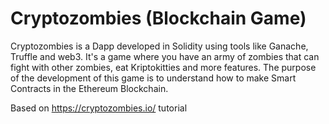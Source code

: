 # Cryptozombies (Blockchain Game)
Cryptozombies is a Dapp developed in Solidity using tools like Ganache, Truffle and web3. It's a game where you have 
an army of zombies that can fight with other zombies, eat Kriptokitties and more features. The purpose of the development 
of this game is to understand how to make Smart Contracts in the Ethereum Blockchain. 

Based on https://cryptozombies.io/ tutorial
